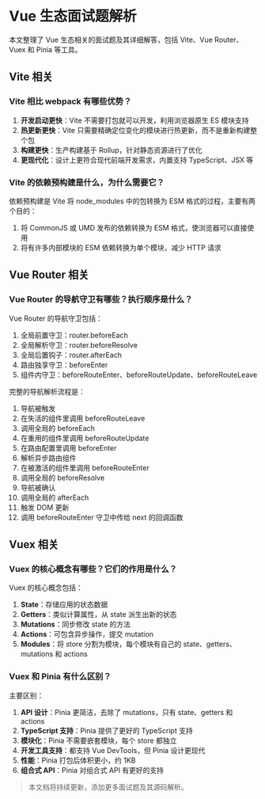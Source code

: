 # Vue 生态面试题解析

本文整理了 Vue 生态相关的面试题及其详细解答，包括 Vite、Vue Router、Vuex 和 Pinia 等工具。

## Vite 相关

### Vite 相比 webpack 有哪些优势？

1. **开发启动更快**：Vite 不需要打包就可以开发，利用浏览器原生 ES 模块支持
2. **热更新更快**：Vite 只需要精确定位变化的模块进行热更新，而不是重新构建整个包
3. **构建更快**：生产构建基于 Rollup，针对静态资源进行了优化
4. **更现代化**：设计上更符合现代前端开发需求，内置支持 TypeScript、JSX 等

### Vite 的依赖预构建是什么，为什么需要它？

依赖预构建是 Vite 将 node_modules 中的包转换为 ESM 格式的过程，主要有两个目的：

1. 将 CommonJS 或 UMD 发布的依赖转换为 ESM 格式，使浏览器可以直接使用
2. 将有许多内部模块的 ESM 依赖转换为单个模块，减少 HTTP 请求

## Vue Router 相关

### Vue Router 的导航守卫有哪些？执行顺序是什么？

Vue Router 的导航守卫包括：

1. 全局前置守卫：router.beforeEach
2. 全局解析守卫：router.beforeResolve
3. 全局后置钩子：router.afterEach
4. 路由独享守卫：beforeEnter
5. 组件内守卫：beforeRouteEnter、beforeRouteUpdate、beforeRouteLeave

完整的导航解析流程是：

1. 导航被触发
2. 在失活的组件里调用 beforeRouteLeave
3. 调用全局的 beforeEach
4. 在重用的组件里调用 beforeRouteUpdate
5. 在路由配置里调用 beforeEnter
6. 解析异步路由组件
7. 在被激活的组件里调用 beforeRouteEnter
8. 调用全局的 beforeResolve
9. 导航被确认
10. 调用全局的 afterEach
11. 触发 DOM 更新
12. 调用 beforeRouteEnter 守卫中传给 next 的回调函数

## Vuex 相关

### Vuex 的核心概念有哪些？它们的作用是什么？

Vuex 的核心概念包括：

1. **State**：存储应用的状态数据
2. **Getters**：类似计算属性，从 state 派生出新的状态
3. **Mutations**：同步修改 state 的方法
4. **Actions**：可包含异步操作，提交 mutation
5. **Modules**：将 store 分割为模块，每个模块有自己的 state、getters、mutations 和 actions

### Vuex 和 Pinia 有什么区别？

主要区别：

1. **API 设计**：Pinia 更简洁，去除了 mutations，只有 state、getters 和 actions
2. **TypeScript 支持**：Pinia 提供了更好的 TypeScript 支持
3. **模块化**：Pinia 不需要嵌套模块，每个 store 都独立
4. **开发工具支持**：都支持 Vue DevTools，但 Pinia 设计更现代
5. **性能**：Pinia 打包后体积更小，约 1KB
6. **组合式 API**：Pinia 对组合式 API 有更好的支持

> 本文档将持续更新，添加更多面试题及其源码解析。

